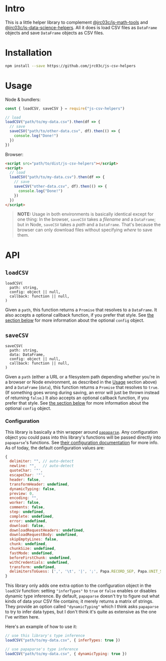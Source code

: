 # Intro

This is a little helper library to complement [@jrc03c/js-math-tools](https://github.com/jrc03c/js-math-tools) and [@jrc03c/js-data-science-helpers](https://github.com/jrc03c/js-data-science-helpers). All it does is load CSV files as `DataFrame` objects and save `DataFrame` objects as CSV files.

# Installation

```bash
npm install --save https://github.com/jrc03c/js-csv-helpers
```

# Usage

Node & bundlers:

```js
const { loadCSV, saveCSV } = require("js-csv-helpers")

// load
loadCSV("path/to/my-data.csv").then(df => {
  // save
  saveCSV("path/to/other-data.csv", df).then(() => {
    console.log("Done!")
  })
})
```

Browser:

```html
<script src="path/to/dist/js-csv-helpers"></script>
<script>
  // load
  loadCSV("path/to/my-data.csv").then(df => {
    // save
    saveCSV("other-data.csv", df).then(() => {
      console.log("Done!")
    })
  })
</script>
```

> **NOTE:** Usage in both environments is basically identical except for one thing: In the browser, `saveCSV` takes a _filename_ and a `DataFrame`; but in Node, `saveCSV` takes a _path_ and a `DataFrame`. That's because the browser can only download files without specifying _where_ to save them.

# API

## `loadCSV`

```
loadCSV(
  path: string,
  config: object || null,
  callback: function || null,
)
```

Given a `path`, this function returns a `Promise` that resolves to a `DataFrame`. It also accepts a optional callback function, if you prefer that style. See [the section below](#configuration) for more information about the optional `config` object.

## `saveCSV`

```
saveCSV(
  path: string,
  data: DataFrame,
  config: object || null,
  callback: function || null,
)
```

Given a `path` (either a URL or a filesystem path depending whether you're in a browser or Node environment, as described in the [Usage](#usage) section above) and a `DataFrame` (`data`), this function returns a `Promise` that resolves to `true`. (If something goes wrong during saving, an error will just be thrown instead of returning `false`.) It also accepts an optional callback function, if you prefer that style. See [the section below](#configuration) for more information about the optional `config` object.

### Configuration

This library is basically a thin wrapper around [`papaparse`](https://www.papaparse.com/). Any configuration object you could pass into this library's functions will be passed directly into `papaparse`'s functions. See [their configuration documentation](https://www.papaparse.com/docs#config) for more info. As of today, the default configuration values are:

```js
{
  delimiter: "", // auto-detect
  newline: "",   // auto-detect
  quoteChar: '"',
  escapeChar: '"',
  header: false,
  transformHeader: undefined,
  dynamicTyping: false,
  preview: 0,
  encoding: "",
  worker: false,
  comments: false,
  step: undefined,
  complete: undefined,
  error: undefined,
  download: false,
  downloadRequestHeaders: undefined,
  downloadRequestBody: undefined,
  skipEmptyLines: false,
  chunk: undefined,
  chunkSize: undefined,
  fastMode: undefined,
  beforeFirstChunk: undefined,
  withCredentials: undefined,
  transform: undefined,
  delimitersToGuess: [',', '\t', '|', ';', Papa.RECORD_SEP, Papa.UNIT_SEP]
}
```

This library only adds one extra option to the configuration object in the `loadCSV` function: setting `"inferTypes"` to `true` or `false` enables or disables dynamic type inference. By default, `papaparse` doesn't try to figure out what kinds of data your CSV file contains; it merely returns a matrix of strings. They provide an option called `"dynamicTyping"` which I think asks `papaparse` to try to infer data types, but I don't think it's quite as extensive as the one I've written here.

Here's an example of how to use it:

```js
// use this library's type inference
loadCSV("path/to/my-data.csv", { inferTypes: true })

// use papaparse's type inference
loadCSV("path/to/my-data.csv", { dynamicTyping: true })
```
